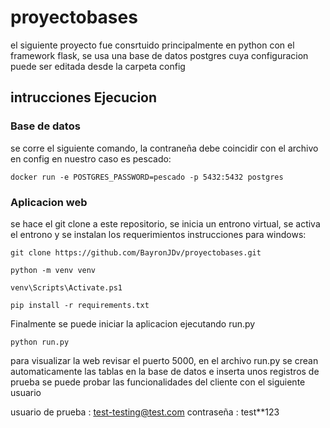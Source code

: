 # proyectobases

el siguiente proyecto fue consrtuido principalmente en python con el framework flask, se usa una base de datos postgres cuya configuracion
puede ser editada desde la carpeta config 

## intrucciones Ejecucion

### Base de datos 

se corre el siguiente comando, la contraneña debe coincidir con el archivo en config en nuestro caso es pescado:

    docker run -e POSTGRES_PASSWORD=pescado -p 5432:5432 postgres

### Aplicacion web 

se hace el git clone a este repositorio, se inicia un entrono virtual, se activa el entrono  y se instalan los requerimientos
instrucciones para windows:

    git clone https://github.com/BayronJDv/proyectobases.git

    python -m venv venv 

    venv\Scripts\Activate.ps1

    pip install -r requirements.txt

Finalmente se puede iniciar la aplicacion ejecutando run.py 

    python run.py 

para visualizar la web revisar el puerto 5000, en el archivo run.py se crean automaticamente las tablas en la base de datos e inserta unos registros de prueba 
se puede probar las funcionalidades del cliente con el siguiente usuario

usuario de prueba : test-testing@test.com
contraseña : test**123
